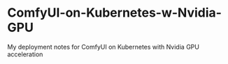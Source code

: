 # ComfyUI-on-Kubernetes-w-Nvidia-GPU
My deployment notes for ComfyUI on Kubernetes with Nvidia GPU acceleration
